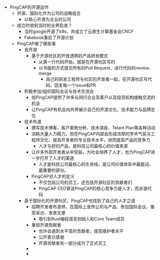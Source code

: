 - PingCAP的开源运作
	- 开源、国际化作为公司的战略组合
		- 以核心开源为主业的公司
	- 成立时收到当时的业界启发？
		- 当时google开源了k8s、并成立了云原生计算基金会CNCF
		- Fakebook重启了开源计划
	- PingCAP做了哪些事
		- 真开源
			- 基于开源社区的开放透明的产品研发模式
				- 从第一行代码开始，就是在开源社区写的
				- 以书面的方式提交所有的Pull Request、进行代码的review、merge
					- 自己的研发工程师与社区的开发者一起，在开源社区写代码，回复每一个issue和PR
		- 积极参加/组织国际会议与技术交流会
			- 给PingCAP提供了许多与同行企业及客户以及投资机构接触交流的机会
			- 让PingCAP有机会向外界展示自己的开源文化、技术能力与品牌定位
		- 技术布道
			- 撰写技术博客、客户案例分析、技术讲座、Telant Plan等各种活动
			- 消耗大量人力精力，但在PingCAP内部会形成浓厚的学术气氛与工程师文化，提高开发者的专业技术水平，进而提高产品的竞争力
				- 人才与好的产品，是科技公司最核心的价值来源
			- 让许多外部开发者从中受益，为社会培养了人才，也为PingCAP进一步打开了人才的渠道
				- 人才是科技公司最核心的生命线，是公司价值体系中最能动，最重要的部分。
			- PingCAP对人才的定义
				- 不仅包括公司的员工，还包括开源社区的贡献者们
				- PingCAP CEO曾说PingCAP的核心竞争力是人才，而非源代码
		- 基于国际化的开源社区，PingCAP也找到了自己的人才之道
			- 招聘开发者布道师，在国际上宣传公司与产品、参加国际会议、接受采访、发表文章
				- 吸引到Rust编程语言创始人和Core Team成员
			- 重视开源贡献者
				- 也许会遇到水平高的贡献者，提高维护者水平
				- 公开表示感谢
				- 开源贡献者有一部分成为了正式员工
			-
			-